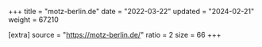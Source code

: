 +++
title = "motz-berlin.de"
date = "2022-03-22"
updated = "2024-02-21"
weight = 67210

[extra]
source = "https://motz-berlin.de/"
ratio = 2
size = 66
+++
